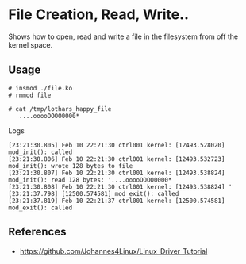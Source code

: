 # File Creation, Read, Write..

Shows how to open, read and write a file in the filesystem from off
the kernel space.  

## Usage

```
# insmod ./file.ko
# rmmod file

# cat /tmp/lothars_happy_file
   ....ooooOOOO0000*
```
Logs  
```
[23:21:30.805] Feb 10 22:21:30 ctrl001 kernel: [12493.528020] mod_init(): called
[23:21:30.806] Feb 10 22:21:30 ctrl001 kernel: [12493.532723] mod_init(): wrote 128 bytes to file
[23:21:30.807] Feb 10 22:21:30 ctrl001 kernel: [12493.538824] mod_init(): read 128 bytes: '....ooooOOOO0000*
[23:21:30.808] Feb 10 22:21:30 ctrl001 kernel: [12493.538824] '
[23:21:37.798] [12500.574581] mod_exit(): called
[23:21:37.819] Feb 10 22:21:37 ctrl001 kernel: [12500.574581] mod_exit(): called
```

## References
- https://github.com/Johannes4Linux/Linux_Driver_Tutorial
